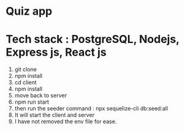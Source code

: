 # Quiz app

# Tech stack : PostgreSQL, Nodejs, Express js, React js
1. git clone
2. npm install
3. cd client
4. npm install
5. move back to server
6. npm run start
7. then run the seeder command : npx sequelize-cli db:seed:all
8. It will start the client and server
9. I have not removed the env file for ease.
